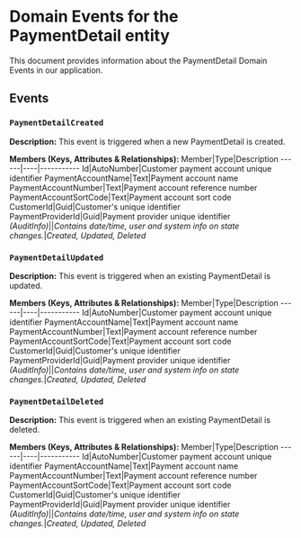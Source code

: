 # Domain Events for the PaymentDetail entity

This document provides information about the PaymentDetail Domain Events in our application.

## Events

### `PaymentDetailCreated`

**Description:**
This event is triggered when a new PaymentDetail is created.

**Members (Keys, Attributes & Relationships):**
Member|Type|Description
------|----|-----------
Id|AutoNumber|Customer payment account unique identifier
PaymentAccountName|Text|Payment account name
PaymentAccountNumber|Text|Payment account reference number
PaymentAccountSortCode|Text|Payment account sort code
CustomerId|Guid|Customer's unique identifier
PaymentProviderId|Guid|Payment provider unique identifier
*(AuditInfo)*||*Contains date/time, user and system info on state changes.*|*Created, Updated, Deleted*


### `PaymentDetailUpdated`

**Description:** 
This event is triggered when an existing PaymentDetail is updated.

**Members (Keys, Attributes & Relationships):**
Member|Type|Description
------|----|-----------
Id|AutoNumber|Customer payment account unique identifier
PaymentAccountName|Text|Payment account name
PaymentAccountNumber|Text|Payment account reference number
PaymentAccountSortCode|Text|Payment account sort code
CustomerId|Guid|Customer's unique identifier
PaymentProviderId|Guid|Payment provider unique identifier
*(AuditInfo)*||*Contains date/time, user and system info on state changes.*|*Created, Updated, Deleted*


### `PaymentDetailDeleted`

**Description:**
This event is triggered when an existing PaymentDetail is deleted.

**Members (Keys, Attributes & Relationships):**
Member|Type|Description
------|----|-----------
Id|AutoNumber|Customer payment account unique identifier
PaymentAccountName|Text|Payment account name
PaymentAccountNumber|Text|Payment account reference number
PaymentAccountSortCode|Text|Payment account sort code
CustomerId|Guid|Customer's unique identifier
PaymentProviderId|Guid|Payment provider unique identifier
*(AuditInfo)*||*Contains date/time, user and system info on state changes.*|*Created, Updated, Deleted*

